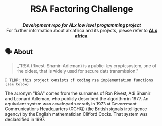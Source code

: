 <h1 align="center">
	
RSA Factoring Challenge

</h1>

<p align="center">
	<b><i>Development repo for ALx low level programming project</i></b><br>
	For further information about alx africa and its projects, please refer to <a href="https://www.alxafrica.com/"><b>ALx africa</b></a>.

</p>




## 🗣️ About

> _"RSA (Rivest–Shamir–Adleman) is a public-key cryptosystem, one of the oldest, that is widely used for secure data transmission."

	🚀 TLDR: this project consists of coding rsa implementation functions (see below)

The acronym "RSA" comes from the surnames of Ron Rivest, Adi Shamir and Leonard Adleman, who publicly described the algorithm in 1977. An equivalent system was developed secretly in 1973 at Government Communications Headquarters (GCHQ) (the British signals intelligence agency) by the English mathematician Clifford Cocks. That system was declassified in 1997.
